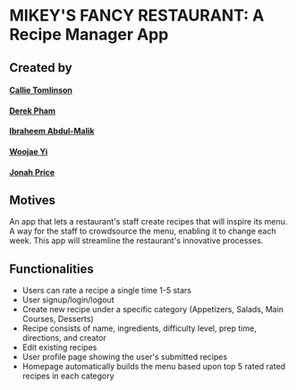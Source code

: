 # MIKEY'S FANCY RESTAURANT: A Recipe Manager App


## Created by

#### [Callie Tomlinson](https://github.com/callielynne3)
#### [Derek Pham](https://github.com/derekmpham)
#### [Ibraheem Abdul-Malik](https://github.com/ibraheem4)
#### [Woojae Yi](https://github.com/oxwootang)
#### [Jonah Price](https://github.com/jyonah)


## Motives

An app that lets a restaurant's staff create recipes that will inspire its menu. A way for the staff to crowdsource the menu, enabling it to change each week. This app will streamline the restaurant's innovative processes.


## Functionalities

* Users can rate a recipe a single time 1-5 stars
* User signup/login/logout
* Create new recipe under a specific category (Appetizers, Salads, Main Courses, Desserts)
* Recipe consists of name, ingredients, difficulty level, prep time, directions, and creator
* Edit existing recipes
* User profile page showing the user's submitted recipes
* Homepage automatically builds the menu based upon top 5 rated rated recipes in each category
